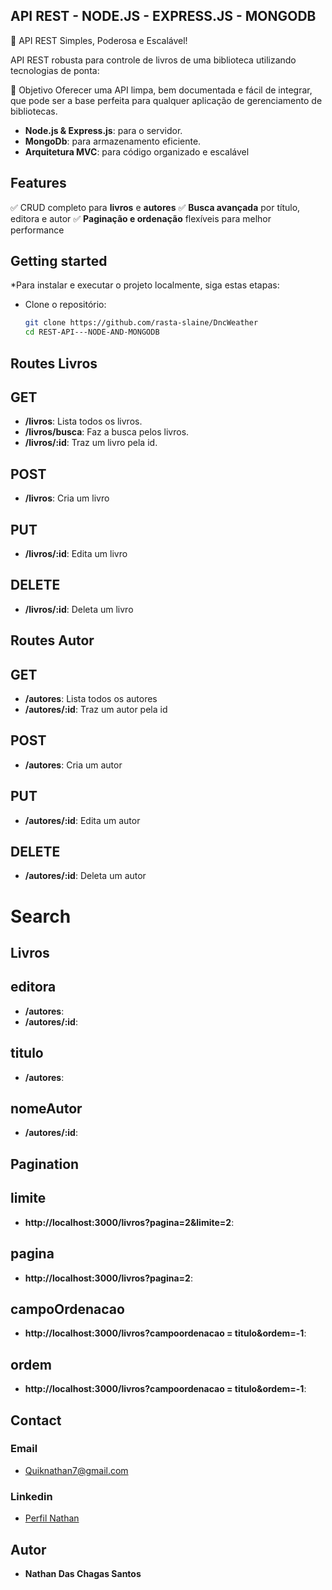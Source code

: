 
## API REST - NODE.JS - EXPRESS.JS - MONGODB

🚀 API REST Simples, Poderosa e Escalável!

 API REST robusta para controle de livros de uma biblioteca utilizando tecnologias de ponta:

🌟 Objetivo
Oferecer uma API limpa, bem documentada e fácil de integrar, que pode ser a base perfeita para qualquer aplicação de gerenciamento de bibliotecas.

- **Node.js & Express.js**: para o servidor.
- **MongoDb**: para armazenamento eficiente.
- **Arquitetura MVC**: para código organizado e escalável
   
## Features
✅ CRUD completo para **livros** e **autores**
✅ **Busca avançada** por título, editora e autor
✅ **Paginação e ordenação** flexíveis para melhor performance



## Getting started

*Para instalar e executar o projeto localmente, siga estas etapas:

* Clone o repositório:
   ```bash
   git clone https://github.com/rasta-slaine/DncWeather
   cd REST-API---NODE-AND-MONGODB
   ```

## Routes Livros
## GET
- **/livros**: Lista todos os livros.
- **/livros/busca**: Faz a busca pelos livros.
- **/livros/:id**: Traz um livro pela id.
## POST
- **/livros**: Cria um livro
## PUT
- **/livros/:id**: Edita um livro
## DELETE
- **/livros/:id**: Deleta um livro


## Routes Autor
## GET
- **/autores**: Lista todos os autores
- **/autores/:id**: Traz um autor pela id
## POST
- **/autores**: Cria um autor
## PUT
- **/autores/:id**: Edita um autor
## DELETE
- **/autores/:id**: Deleta um autor

# Search 

## Livros
## editora
- **/autores**: 
- **/autores/:id**: 
## titulo
- **/autores**:
## nomeAutor
- **/autores/:id**: 

## Pagination
## limite
- **http://localhost:3000/livros?pagina=2&limite=2**: 
## pagina
- **http://localhost:3000/livros?pagina=2**: 
## campoOrdenacao
- **http://localhost:3000/livros?campoordenacao = titulo&ordem=-1**: 
## ordem
- **http://localhost:3000/livros?campoordenacao = titulo&ordem=-1**: 


## Contact
 ### Email  
   * Quiknathan7@gmail.com
 ### Linkedin 
   * [Perfil Nathan](https://www.linkedin.com/in/nathan-das-chagas-santos-862179185/)

  ## Autor

  * **Nathan Das Chagas Santos** 
